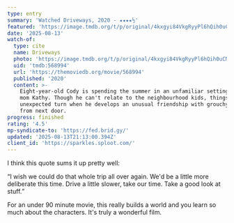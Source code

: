 ```yaml
---
type: entry
summary: 'Watched Driveways, 2020 - ★★★★½'
featured: 'https://image.tmdb.org/t/p/original/4kxgyi84VkgRyyPl6hQih0uCMCB.jpg'
date: '2025-08-13'
watch-of:
  type: cite
  name: Driveways
  photo: 'https://image.tmdb.org/t/p/original/4kxgyi84VkgRyyPl6hQih0uCMCB.jpg'
  uid: 'tmdb:568994'
  url: 'https://themoviedb.org/movie/568994'
  published: '2020'
  content: >-
    Eight-year-old Cody is spending the summer in an unfamiliar setting with his
    mom Kathy. Though he can't relate to the neighbourhood kids, things take an
    unexpected turn when he develops an unusual friendship with grouchy old Del
    from next door.
progress: finished
rating: '4.5'
mp-syndicate-to: 'https://fed.brid.gy/'
updated: '2025-08-13T21:13:00.394Z'
client_id: 'https://sparkles.sploot.com/'
---
```

I think this quote sums it up pretty well:

<q>I wish we could do that whole trip all over again. We'd be a little more deliberate this time. Drive a little slower, take our time. Take a good look at stuff.</q>

For an under 90 minute movie, this really builds a world and you learn so much about the characters. It's truly a wonderful film.
